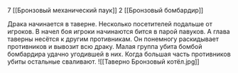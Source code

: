 7 [[Бронзовый механический паук]]
2 [[Бронзовый бомбардир]]

Драка начинается в таверне. Несколько посетителей подальше от игроков. В начел боя игроки начинаются бится в парой павуков. А глава таверны несётся к другим противникам. Он понемногу раскидывает противников и вывозит всю драку. Малая группа убита бомбой бомбардира удачно угодившей  в них. 
Когда большая часть противников убиты остальные сваливают. 
![[Таверно Бронзовый котёл.jpg]]